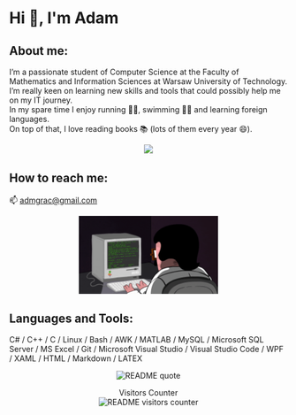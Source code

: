 # Hi 👋, I'm Adam 
## About me:
I’m a passionate student of Computer Science at the Faculty of Mathematics and Information Sciences at Warsaw University of Technology. \
I’m really keen on learning new skills and tools that could possibly help me on my IT journey. \
In my spare time I enjoy running 🏃‍♂️, swimming 🏊‍♂️ and learning foreign languages. \
On top of that, I love reading books 📚 (lots of them every year 😄).

<p align="center">
  <img src="https://github-readme-stats.vercel.app/api/top-langs/?username=adamgracikowski&theme=dark&layout=compact&hide_border=true" />
</p>

## How to reach me:
📫  admgrac@gmail.com

<p align="center">
  <img style="width: 50%" src="readme-banner.gif" alt="README Banner"/>
</p>

## Languages and Tools:
C# / C++ / C / Linux / Bash / AWK / MATLAB / MySQL / Microsoft SQL Server / MS Excel / Git / Microsoft Visual Studio / Visual Studio Code / WPF / XAML / HTML / Markdown / LATEX

<p align="center"> 
  <img src="https://quotes-github-readme.vercel.app/api?type=horizontal&theme=radical" alt="README quote" />
</p>

<p align="center"> 
  Visitors Counter<br>
  <img src="https://profile-counter.glitch.me/adamgracikowski/count.svg" alt="README visitors counter"/>
</p>
